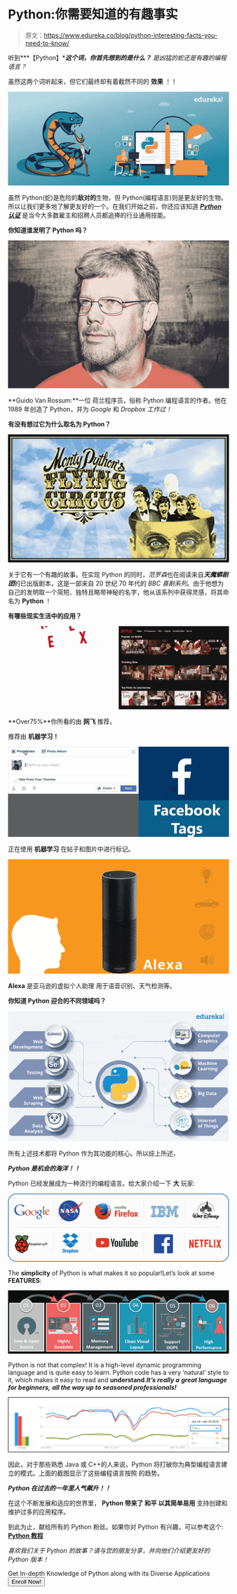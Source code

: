 # Python:你需要知道的有趣事实

> 原文：<https://www.edureka.co/blog/python-interesting-facts-you-need-to-know/>

听到***【Python】****这个词，你首先想到的是什么？*** *是凶猛的蛇还是有趣的编程语言？*

虽然这两个词听起来，但它们最终却有着截然不同的 **效果** ！！

![Python-Trivia - Edureka](img/b41ef4f7178aec4c8458b4e389c74b7f.png)

虽然 Python(蛇)是危险的**敌对的**生物，但 Python(编程语言)则是更友好的生物。所以让我们更多地了解更友好的一个。在我们开始之前，你还应该知道 [***Python 认证***](https://www.edureka.co/python-programming-certification-training) 是当今大多数雇主和招聘人员都追捧的行业通用技能。

**你知道谁发明了 Python 吗？**

![](img/98268109779e37b6dbfe039ea54e958d.png)

**Guido Van Rossum:**一位 荷兰程序员，俗称 Python 编程语言的作者。他在 1989 年创造了 Python，并为 *Google* 和 *Dropbox 工作过！*

**有没有想过它为什么取名为 Python？**

![](img/478335e4b278c17fada3de1d9c78e759.png)

关于它有一个有趣的故事。在实现 Python 的同时，*范罗森*也在阅读来自***天魔蟒剧团***的已出版剧本，这是一部来自 20 世纪 70 年代的 *BBC* *喜剧系列*。由于他想为自己的发明取一个简短、独特且略带神秘的名字，他从该系列中获得灵感，将其命名为 **Python** ！

**有哪些现实生活中的应用？**

![Netflix](img/71e341b0338a8e68c3aeb32abe43aacf.png)

**Over75%**你所看的由 **网飞** 推荐。

推荐由 **机器学习！**

![Facebook tags](img/fcc445fe769916904a2d35e9f10a13a6.png)

正在使用 **机器学习** 在帖子和图片中进行标记。

![Amazon alexa](img/fd62b4154209b6b426c6c4204b2886b8.png)

**Alexa** 是亚马逊的虚拟个人助理 用于语音识别、天气检测等。

**你知道 Python 迎合的不同领域吗？**

![Python-Domains - Edureka](img/5c7a0819dca13b8f31848c5666f8c0c8.png)

所有上述技术都将 Python 作为其功能的核心。所以综上所述，

***Python 是机会的海洋！！***

Python 已经发展成为一种流行的编程语言。给大家介绍一下 **大** 玩家:

![Companies-Using-Python](img/daca385f7b51285597d97fed27812825.png)

The **simplicity** of Python is what makes it so popular!Let’s look at some **FEATURES**:

![Python-Features-Edureka](img/e3084f07ddfdd412cf203affe7cde6b5.png)

Python is not that complex! It is a high-level dynamic programming language and is quite easy to learn. Python code has a very ‘natural’ style to it, which makes it easy to read and **understand**.***It’s really a** **great language for beginners,** **all the way up to seasoned professionals!***

![](img/c7e6ddce30ea8f5c033ffec9a8a0511d.png)

因此，对于那些熟悉 Java 或 C++的人来说，Python 将打破你为典型编程语言建立的模式。上面的截图显示了这些编程语言按照 的趋势。

***Python 在过去的一年里人气飙升！！***

在这个不断发展和适应的世界里， **Python 带来了 和平 以其简单易用** 支持创建和维护过多的应用程序。

<article class="maincontentblog">

到此为止，献给所有的 Python 粉丝。如果你对 Python 有兴趣，可以参考这个: **[Python 教程](https://www.edureka.co/blog/python-tutorial/)**

*喜欢我们关于 Python 的故事？请与您的朋友分享，并向他们介绍更友好的 Python 版本！*

</article>

Get In-depth Knowledge of Python along with its Diverse Applications [<button>Enroll Now!</button>](https://www.edureka.co/python-programming-certification-training)